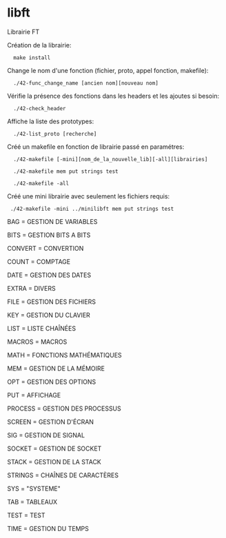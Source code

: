 # libft
Librairie FT


Création de la librairie:

      make install




Change le nom d'une fonction (fichier, proto, appel fonction, makefile):

      ./42-func_change_name [ancien nom][nouveau nom]




Vérifie la présence des fonctions dans les headers et les ajoutes si besoin:

      ./42-check_header





Affiche la liste des prototypes:

      ./42-list_proto [recherche]



Créé un makefile en fonction de librairie passé en paramétres:

      ./42-makefile [-mini][nom_de_la_nouvelle_lib][-all][librairies]

      ./42-makefile mem put strings test

      ./42-makefile -all


 
Créé une mini librairie avec seulement les fichiers requis:

     ./42-makefile -mini ../minilibft mem put strings test





BAG = GESTION DE VARIABLES


BITS = GESTION BITS A BITS


CONVERT = CONVERTION


COUNT = COMPTAGE


DATE = GESTION DES DATES


EXTRA = DIVERS


FILE = GESTION DES FICHIERS


KEY = GESTION DU CLAVIER


LIST = LISTE CHAÎNÉES


MACROS = MACROS


MATH = FONCTIONS MATHÉMATIQUES


MEM = GESTION DE LA MÉMOIRE


OPT = GESTION DES OPTIONS


PUT = AFFICHAGE


PROCESS = GESTION DES PROCESSUS


SCREEN = GESTION D'ÉCRAN


SIG = GESTION DE SIGNAL


SOCKET = GESTION DE SOCKET


STACK = GESTION DE LA STACK


STRINGS = CHAÎNES DE CARACTÈRES


SYS = "SYSTEME"


TAB = TABLEAUX


TEST = TEST


TIME = GESTION DU TEMPS
